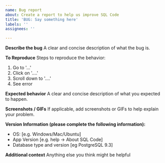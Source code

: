 ```yaml
---
name: Bug report
about: Create a report to help us improve SQL Code
title: 'BUG: Say something here'
labels: ''
assignees: ''

---
```


**Describe the bug**
A clear and concise description of what the bug is.

**To Reproduce**
Steps to reproduce the behavior:
1. Go to '...'
2. Click on '....'
3. Scroll down to '....'
4. See error

**Expected behavior**
A clear and concise description of what you expected to happen.

**Screenshots / GIFs**
If applicable, add screenshots or GIFs to help explain your problem.

**Version Information (please complete the following information):**
 - OS: [e.g. Windows/Mac/Ubuntu]
 - App Version [e.g. help -> About SQL Code]
 - Database type and version [eg PostgreSQL 9.3]

**Additional context**
Anything else you think might be helpful
